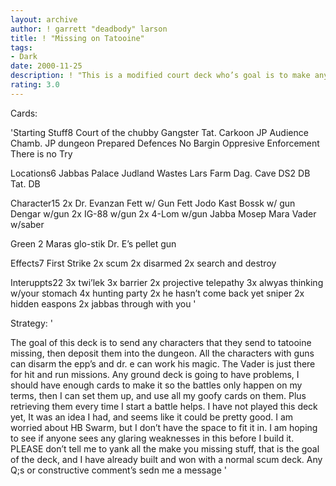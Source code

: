 ```yaml
---
layout: archive
author: ! garrett "deadbody" larson
title: ! "Missing on Tatooine"
tags:
- Dark
date: 2000-11-25
description: ! "This is a modified court deck who’s goal is to make any characters that come to tatooine missing, then bring them to the dungeon."
rating: 3.0
---
```

Cards: 

'Starting Stuff8
Court of the chubby Gangster
Tat. Carkoon
JP Audience Chamb.
JP dungeon
Prepared Defences
No Bargin
Oppresive Enforcement
There is no Try

Locations6
Jabbas Palace
Judland Wastes
Lars Farm
Dag. Cave
DS2 DB
Tat. DB

Character15
2x Dr. Evanzan
Fett w/ Gun
Fett
Jodo Kast
Bossk w/ gun
Dengar w/gun
2x IG-88 w/gun
2x 4-Lom w/gun
Jabba
Mosep
Mara
Vader w/saber

Green 2
Maras glo-stik
Dr. E’s pellet gun

Effects7
First Strike
2x scum
2x disarmed
2x search and destroy

Interuppts22
3x twi’lek
3x barrier
2x projective telepathy
3x alwyas thinking w/your stomach
4x hunting party
2x he hasn’t come back yet
sniper
2x hidden easpons
2x jabbas through with you '

Strategy: '

The goal of this deck is to send any characters that they send to tatooine missing, then deposit them into the dungeon.	All the characters with guns can disarm the epp’s and dr. e can work his magic.  The Vader is just there for hit and run missions.  Any ground deck is going to have problems, I should have enough cards to make it so the battles only happen on my terms, then I can set them up, and use all my goofy cards on them.  Plus retrieving them every time I start a battle helps.	I have not played this deck yet, It was an idea I had, and seems like it could be pretty good.	I am worried about HB Swarm, but I don’t have the space to fit it in.  I am hoping to see if anyone sees any glaring weaknesses in this before I build it.  PLEASE don’t tell me to yank all the make you missing stuff, that is the goal of the deck, and I have already built and won with a normal scum deck.  Any Q;s or constructive comment’s sedn me a message '